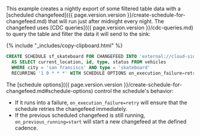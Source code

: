 This example creates a nightly export of some filtered table data with a [scheduled changefeed]({{ page.version.version }}/create-schedule-for-changefeed.md) that will run just after midnight every night. The changefeed uses [CDC queries]({{ page.version.version }}/cdc-queries.md) to query the table and filter the data it will send to the sink:

{% include "_includes/copy-clipboard.html" %}
~~~ sql
CREATE SCHEDULE sf_skateboard FOR CHANGEFEED INTO 'external://cloud-sink' WITH format=csv
  AS SELECT current_location, id, type, status FROM vehicles
  WHERE city = 'san francisco' AND type = 'skateboard'
  RECURRING '1 0 * * *' WITH SCHEDULE OPTIONS on_execution_failure=retry, on_previous_running=start;
~~~

The [schedule options]({{ page.version.version }}/create-schedule-for-changefeed.md#schedule-options) control the schedule's behavior:

- If it runs into a failure, `on_execution_failure=retry` will ensure that the schedule retries the changefeed immediately.
- If the previous scheduled changefeed is still running, `on_previous_running=start` will start a new changefeed at the defined cadence.
